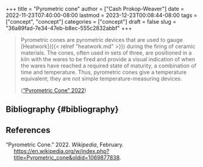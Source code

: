 +++
title = "Pyrometric cone"
author = ["Cash Prokop-Weaver"]
date = 2022-11-23T07:40:00-08:00
lastmod = 2023-12-23T00:08:44-08:00
tags = ["concept", "concept"]
categories = ["concept"]
draft = false
slug = "36a89fad-7e34-47eb-b8ec-555c2832abbf"
+++

> Pyrometric cones are pyrometric devices that are used to gauge [Heatwork]({{< relref "heatwork.md" >}}) during the firing of ceramic materials. The cones, often used in sets of three, are positioned in a kiln with the wares to be fired and provide a visual indication of when the wares have reached a required state of maturity, a combination of time and temperature. Thus, pyrometric cones give a temperature equivalent; they are not simple temperature-measuring devices.
>
> (<a href="#citeproc_bib_item_1">“Pyrometric Cone” 2022</a>)


## Bibliography {#bibliography}

## References

<style>.csl-entry{text-indent: -1.5em; margin-left: 1.5em;}</style><div class="csl-bib-body">
  <div class="csl-entry"><a id="citeproc_bib_item_1"></a>“Pyrometric Cone.” 2022. <i>Wikipedia</i>, February. <a href="https://en.wikipedia.org/w/index.php?title=Pyrometric_cone&oldid=1069877838">https://en.wikipedia.org/w/index.php?title=Pyrometric_cone&#38;oldid=1069877838</a>.</div>
</div>
